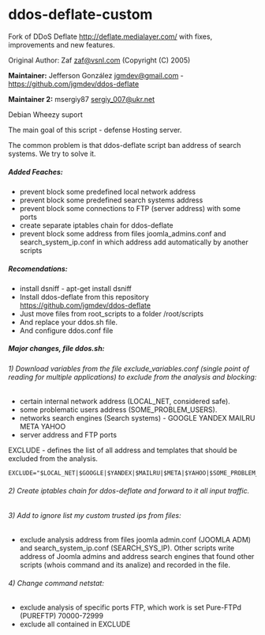 # ddos-deflate-custom

Fork of DDoS Deflate http://deflate.medialayer.com/ with fixes, improvements and new features.

Original Author: Zaf zaf@vsnl.com (Copyright (C) 2005)

**Maintainer:** Jefferson González <jgmdev@gmail.com> - https://github.com/jgmdev/ddos-deflate

**Maintainer 2:** msergiy87 <sergiy_007@ukr.net>

Debian Wheezy suport

The main goal of this script - defense Hosting server.

The common problem is that ddos-deflate script ban address of search systems. We try to solve it.

##### Added Feaches:
- prevent block some predefined local network address
- prevent block some predefined search systems address
- prevent block some connections to FTP (server address) with some ports
- create separate iptables chain for ddos-deflate
- prevent block some address from files joomla_admins.conf and search_system_ip.conf in which address add automatically by another scripts

##### Recomendations:

- install dsniff - apt-get install dsniff
- Install ddos-deflate from this repository https://github.com/jgmdev/ddos-deflate
- Just move files from root_scripts to a folder /root/scripts
- And replace your ddos.sh file.
- And configure ddos.conf file

##### Major changes, file ddos.sh:

###### 1) Download variables from the file exclude_variables.conf (single point of reading for multiple applications) to exclude from the analysis and blocking:
- certain internal network address (LOCAL_NET, considered safe).
- some problematic users address (SOME_PROBLEM_USERS).
- networks search engines (Search systems) - GOOGLE YANDEX MAILRU META YAHOO
- server address and FTP ports

EXCLUDE - defines the list of all address and templates that should be excluded from the analysis.
```
EXCLUDE="$LOCAL_NET|$GOOGLE|$YANDEX|$MAILRU|$META|$YAHOO|$SOME_PROBLEM_USERS"
```
###### 2) Create iptables chain for ddos-deflate and forward to it all input traffic.

###### 3) Add to ignore list my custom trusted ips from files:
- exclude analysis address from files joomla admin.conf (JOOMLA ADM) and search_system_ip.conf (SEARCH_SYS_IP). Other scripts write address of Joomla admins and address search engines that found other scripts (whois command and its analize) and recorded in the file.

###### 4) Change command netstat:
- exclude analysis of specific ports FTP, which work is set Pure-FTPd (PUREFTP) 70000-72999
- exclude all contained in EXCLUDE
